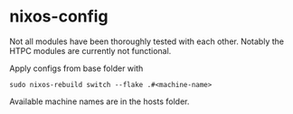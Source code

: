 # nixos-config

Not all modules have been thoroughly tested with each other. Notably the HTPC modules are currently not functional.

Apply configs from base folder with

```
sudo nixos-rebuild switch --flake .#<machine-name>
```

Available machine names are in the hosts folder.
